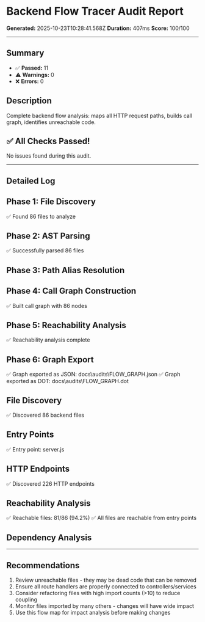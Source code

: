 # Backend Flow Tracer Audit Report

**Generated:** 2025-10-23T10:28:41.568Z
**Duration:** 407ms
**Score:** 100/100

---

## Summary

- ✅ **Passed:** 11
- ⚠️  **Warnings:** 0
- ❌ **Errors:** 0

## Description

Complete backend flow analysis: maps all HTTP request paths, builds call graph, identifies unreachable code.

## ✅ All Checks Passed!

No issues found during this audit.

---

## Detailed Log


## Phase 1: File Discovery

✅ Found 86 files to analyze

## Phase 2: AST Parsing

✅ Successfully parsed 86 files

## Phase 3: Path Alias Resolution


## Phase 4: Call Graph Construction

✅ Built call graph with 86 nodes

## Phase 5: Reachability Analysis

✅ Reachability analysis complete

## Phase 6: Graph Export

✅ Graph exported as JSON: docs\audits\FLOW_GRAPH.json
✅ Graph exported as DOT: docs\audits\FLOW_GRAPH.dot

## File Discovery

✅ Discovered 86 backend files

## Entry Points

✅ Entry point: server.js

## HTTP Endpoints

✅ Discovered 226 HTTP endpoints

## Reachability Analysis

✅ Reachable files: 81/86 (94.2%)
✅ All files are reachable from entry points

## Dependency Analysis


---

## Recommendations

1. Review unreachable files - they may be dead code that can be removed
2. Ensure all route handlers are properly connected to controllers/services
3. Consider refactoring files with high import counts (>10) to reduce coupling
4. Monitor files imported by many others - changes will have wide impact
5. Use this flow map for impact analysis before making changes
